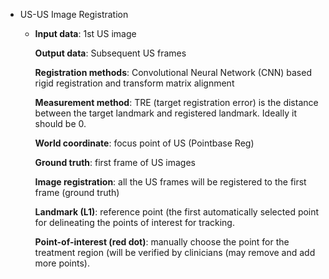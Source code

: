 - US-US Image Registration
	- **Input data**: 1st US image
	  
	  **Output data**: Subsequent US frames
	  
	  **Registration methods**: Convolutional Neural Network (CNN) based rigid registration and transform matrix alignment
	  
	  **Measurement method**: TRE (target registration error) is the distance between the target landmark and registered landmark. Ideally it should be 0.
	  
	  **World coordinate**: focus point of US (Pointbase Reg)
	  
	  **Ground truth**: first frame of US images
	  
	  **Image registration**: all the US frames will be registered to the first frame (ground truth)
	  
	  **Landmark (L1)**:  reference point (the first automatically selected point for delineating the points of interest for tracking.
	  
	  **Point-of-interest (red dot)**: manually choose the point for the treatment region (will be verified by clinicians (may remove and add more points).